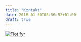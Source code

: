 ```yaml
---
title: "Kontakt"
date: 2018-01-30T08:56:52+01:00
draft: true
---
```


[![Flot fyr](../minvej.jpeg)](http://www.lisemoxolll.dk)


